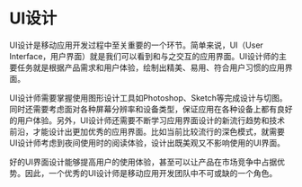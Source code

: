 # UI设计
UI设计是移动应用开发过程中至关重要的一个环节。简单来说，UI（User Interface，用户界面）就是我们可以看到和与之交互的应用界面。UI设计师的主要任务就是根据产品需求和用户体验，绘制出精美、易用、符合用户习惯的应用界面。

UI设计师需要掌握使用图形设计工具如Photoshop、Sketch等完成设计与切图。同时还需要考虑面对各种屏幕分辨率和设备类型，保证应用在各种设备上都有良好的用户体验。另外，UI设计师还需要不断学习应用界面设计的新流行趋势和技术前沿，才能设计出更加优秀的应用界面。比如当前比较流行的深色模式，就需要UI设计师考虑到夜间使用时的阅读体验，设计出既美观又不影响使用的UI界面。

好的UI界面设计能够提高用户的使用体验，甚至可以让产品在市场竞争中占据优势。因此，一个优秀的UI设计师是移动应用开发团队中不可或缺的一个角色。